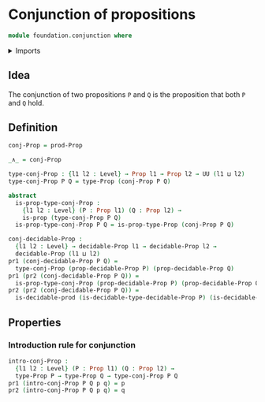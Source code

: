 # Conjunction of propositions

```agda
module foundation.conjunction where
```

<details><summary>Imports</summary>

```agda
open import foundation.decidable-types

open import foundation-core.decidable-propositions
open import foundation-core.dependent-pair-types
open import foundation-core.propositions
open import foundation-core.universe-levels
```

</details>

## Idea

The conjunction of two propositions `P` and `Q` is the proposition that both `P`
and `Q` hold.

## Definition

```agda
conj-Prop = prod-Prop

_∧_ = conj-Prop

type-conj-Prop : {l1 l2 : Level} → Prop l1 → Prop l2 → UU (l1 ⊔ l2)
type-conj-Prop P Q = type-Prop (conj-Prop P Q)

abstract
  is-prop-type-conj-Prop :
    {l1 l2 : Level} (P : Prop l1) (Q : Prop l2) →
    is-prop (type-conj-Prop P Q)
  is-prop-type-conj-Prop P Q = is-prop-type-Prop (conj-Prop P Q)

conj-decidable-Prop :
  {l1 l2 : Level} → decidable-Prop l1 → decidable-Prop l2 →
  decidable-Prop (l1 ⊔ l2)
pr1 (conj-decidable-Prop P Q) =
  type-conj-Prop (prop-decidable-Prop P) (prop-decidable-Prop Q)
pr1 (pr2 (conj-decidable-Prop P Q)) =
  is-prop-type-conj-Prop (prop-decidable-Prop P) (prop-decidable-Prop Q)
pr2 (pr2 (conj-decidable-Prop P Q)) =
  is-decidable-prod (is-decidable-type-decidable-Prop P) (is-decidable-type-decidable-Prop Q)
```

## Properties

### Introduction rule for conjunction

```agda
intro-conj-Prop :
  {l1 l2 : Level} (P : Prop l1) (Q : Prop l2) →
  type-Prop P → type-Prop Q → type-conj-Prop P Q
pr1 (intro-conj-Prop P Q p q) = p
pr2 (intro-conj-Prop P Q p q) = q
```
